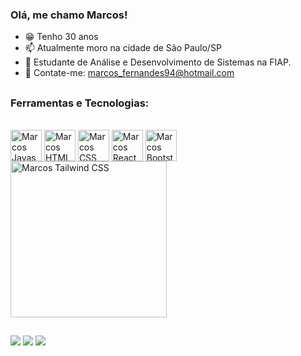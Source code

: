 ### Olá, me chamo Marcos!

- 😁 Tenho 30 anos
- 📫 Atualmente moro na cidade de São Paulo/SP
- 🔭 Estudante de Análise e Desenvolvimento de Sistemas na FIAP.
- 📢 Contate-me: marcos_fernandes94@hotmail.com

##
  
### Ferramentas e Tecnologias: 
<div style="display: inline-block"><br>
  <img align="center" alt="Marcos Javascript" height="50" wight="60" src="https://cdn.jsdelivr.net/gh/devicons/devicon/icons/javascript/javascript-original.svg" >
  <img align="center" alt="Marcos HTML" height="50" wight="60" src="https://cdn.jsdelivr.net/gh/devicons/devicon/icons/html5/html5-original.svg" >
  <img align="center" alt="Marcos CSS" height="50" wight="60" src="https://cdn.jsdelivr.net/gh/devicons/devicon/icons/css3/css3-original.svg" >
  <img align="center" alt="Marcos React" height="50" wight="60" src="https://cdn.jsdelivr.net/gh/devicons/devicon/icons/react/react-original.svg" >
  <img align="center" alt="Marcos Bootstrap" height="50" wight="60" src="https://cdn.jsdelivr.net/gh/devicons/devicon@latest/icons/bootstrap/bootstrap-original.svg" >
  <img align="center" alt="Marcos Tailwind CSS" height="250" wight="250" src="https://cdn.jsdelivr.net/gh/devicons/devicon@latest/icons/tailwindcss/tailwindcss-original-wordmark.svg" >
</div>
  
##  
 
</div>

##

<div>
  <a href="https://wa.me/5511988591854" target="_blank"><img src="https://img.shields.io/badge/WhatsApp-25D366?style=for-the-badge&logo=whatsapp&logoColor=white" target"_blank"></a>
  <a href="https://www.linkedin.com/in/marcos-fernandes-8a4711175/" target="_blank"><img src="https://img.shields.io/badge/LinkedIn-0077B5?style=for-the-badge&logo=linkedin&logoColor=white" target"_blank"></a>
  <a href="mailto:marcosdev@zohomail.com" target="_blank"><img src="https://img.shields.io/badge/Microsoft_Outlook-0078D4?style=for-the-badge&logo=microsoft-outlook&logoColor=white" target"_blank"></a>
</div>
